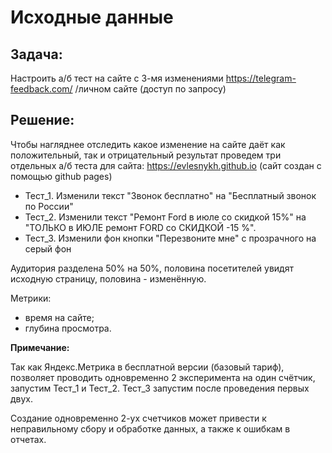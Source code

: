 # Исходные данные

## Задача:
Настроить а/б тест на сайте с 3-мя изменениями https://telegram-feedback.com/ /личном сайте (доступ по запросу)

## Решение:
Чтобы нагляднее отследить какое изменение на сайте даёт как положительный, так и отрицательный результат проведем три отдельных а/б теста для сайта: https://evlesnykh.github.io (сайт создан с помощью github pages)<br>
* Тест_1. Изменили текст "Звонок бесплатно" на "Бесплатный звонок по России"<br>
* Тест_2. Изменили текст "Ремонт Ford в июле со скидкой 15%" на "ТОЛЬКО в ИЮЛЕ ремонт FORD со СКИДКОЙ -15 %".
* Тест_3. Изменили фон кнопки "Перезвоните мне"  с прозрачного на серый фон<br>

Аудитория разделена  50% на 50%, половина посетителей увидят исходную страницу, половина - изменённую.

Метрики:
* время на сайте;
* глубина просмотра.

**Примечание:**<br> 

Так как Яндекс.Метрика в бесплатной версии (базовый тариф), позволяет проводить одновременно 2 эксперимента на один счётчик, запустим Тест_1 и Тест_2. Тест_3 запустим после проведения первых двух.

Создание одновременно 2-ух счетчиков может привести к неправильному сбору и обработке данных, а также к ошибкам в отчетах. 